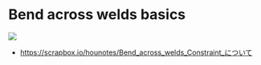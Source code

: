 # Bend across welds basics
![](https://i.gyazo.com/07f06b05a923156ecb269babf56b0a50.gif)  
- https://scrapbox.io/hounotes/Bend_across_welds_Constraint_について
